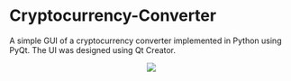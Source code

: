 # Cryptocurrency-Converter
A simple GUI of a cryptocurrency converter implemented in Python using PyQt. The UI was designed using Qt Creator.

<p align="center">
  <img src ="https://user-images.githubusercontent.com/20237313/45920700-4ebf3a00-bea0-11e8-9e1b-9c8270ac56a6.png"/>
</p>
